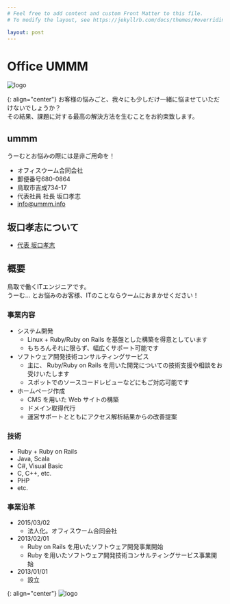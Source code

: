 ```yaml
---
# Feel free to add content and custom Front Matter to this file.
# To modify the layout, see https://jekyllrb.com/docs/themes/#overriding-theme-defaults

layout: post
---
```


# Office UMMM

![logo]({{site.baseurl}}/assets/images/logo-title-rect-white.png)

{: align="center"}
お客様の悩みごと、我々にも少しだけ一緒に悩ませていただけないでしょうか？  
その結果、課題に対する最高の解決方法を生むことをお約束致します。

## ummm

うーむとお悩みの際には是非ご用命を！

- オフィスウーム合同会社
- 郵便番号680-0864
- 鳥取市吉成734-17
- 代表社員 社長 坂口孝志
- [info@ummm.info](mailto:info@ummm.info)

## 坂口孝志について

- [代表 坂口孝志](https://hamajyotan.github.io)

## 概要

鳥取で働くITエンジニアです。  
うーむ… とお悩みのお客様、ITのことならウームにおまかせください！

### 事業内容

- システム開発
    - Linux + Ruby/Ruby on Rails を基盤とした構築を得意としています
    - もちろんそれに限らず、幅広くサポート可能です
- ソフトウェア開発技術コンサルティングサービス
    - 主に、 Ruby/Ruby on Rails を用いた開発についての技術支援や相談をお受けいたします
    - スポットでのソースコードレビューなどにもご対応可能です
- ホームページ作成
    - CMS を用いた Web サイトの構築
    - ドメイン取得代行
    - 運営サポートとともにアクセス解析結果からの改善提案

### 技術

- Ruby + Ruby on Rails
- Java, Scala
- C#, Visual Basic
- C, C++, etc.
- PHP
- etc.

### 事業沿革

- 2015/03/02
    - 法人化。オフィスウーム合同会社
- 2013/02/01
    - Ruby on Rails を用いたソフトウェア開発事業開始
    - Ruby を用いたソフトウェア開発技術コンサルティングサービス事業開始
- 2013/01/01
    - 設立

{: align="center"}
![logo]({{site.baseurl}}/assets/images/logo.png)
